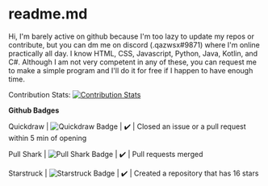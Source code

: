 # readme.md

Hi, I'm barely active on github because I'm too lazy to update my repos or contribute, but you can dm me on discord (.qazwsx#9871) where I'm online practically all day.
I know HTML, CSS, Javascript, Python, Java, Kotlin, and C#. Although I am not very competent in any of these, you can request me to make a simple program and I'll do it for free if I happen to have enough time.

Contribution Stats:
[![Contribution Stats](https://github-contribution-stats.vercel.app/api/?username=qazwsx-11)](https://github.com/qazwsx-11/github-contribution-stats/)



**Github Badges**


Quickdraw | ![Quickdraw Badge]([/images/quickdraw-default.png](https://github.githubassets.com/images/modules/profile/achievements/quickdraw-default--light-medium.png)) | ✔️ | Closed an issue or a pull request within 5 min of opening

Pull Shark | ![Pull Shark Badge]([/images/pull-shark-default.png](https://github.githubassets.com/images/modules/profile/achievements/pull-shark-default.png)) | ✔️ | Pull requests merged

Starstruck | ![Starstruck Badge](https://github.githubassets.com/images/modules/profile/achievements/starstruck-default--light-medium.png) | ✔️ | Created a repository that has 16 stars


<!---
qazwsx-11/qazwsx-11 is a ✨ special ✨ repository because its `README.md` (this file) appears on your GitHub profile.
You can click the Preview link to take a look at your changes.
--->
